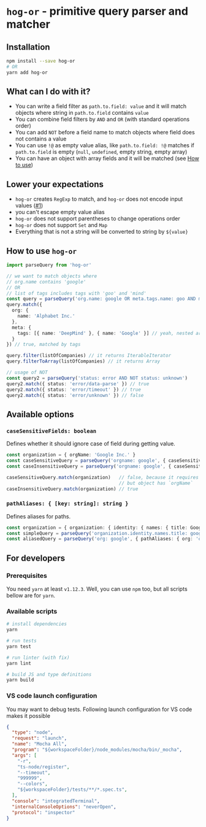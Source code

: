 # `hog-or` - primitive query parser and matcher

## Installation

```bash
npm install --save hog-or
# OR
yarn add hog-or
```

## What can I do with it?

- You can write a field filter as `path.to.field: value` and it will match objects where string in `path.to.field` contains `value`
- You can combine field filters by `AND` and `OR` (with standard operations order)
- You can add `NOT` before a field name to match objects where field does not contains a value
- You can use `!@` as empty value alias, like `path.to.field: !@` matches if `path.to.field` is empty (`null`, `undefined`, empty string, empty array)
- You can have an object with array fields and it will be matched (see [How to use](#how-to-use-hog-or))

## Lower your expectations

- `hog-or` creates `RegExp` to match, and `hog-or` does not encode input values ([#1](https://github.com/zerobasedjs/hog-or/issues/1))
- you can't escape empty value alias
- `hog-or` does not support parentheses to change operations order
- `hog-or` does not support `Set` and `Map`
- Everything that is not a string will be converted to string by `${value}`

## How to use `hog-or`

```typescript
import parseQuery from 'hog-or'

// we want to match objects where
// org.name contains 'google'
// OR
// list of tags includes tags with 'goo' and 'mind'
const query = parseQuery('org.name: google OR meta.tags.name: goo AND meta.tags.name: mind')
query.match({
  org: {
    name: 'Alphabet Inc.'
  },
  meta: {
    tags: [{ name: 'DeepMind' }, { name: 'Google' }] // yeah, nested array of objects
  }
}) // true, matched by tags

query.filter(listOfCompanies) // it returns IterableIterator
query.filterToArray(listOfCompanies) // it returns Array

// usage of NOT
const query2 = parseQuery('status: error AND NOT status: unknown')
query2.match({ status: 'error/data-parse' }) // true
query2.match({ status: 'error/timeout' }) // true
query2.match({ status: 'error/unknown' }) // false

```

## Available options

### `caseSensitiveFields: boolean`

Defines whether it should ignore case of field during getting value.

```typescript
const organization = { orgName: 'Google Inc.' }
const caseSensitiveQuery = parseQuery('orgname: google', { caseSensitiveFields: true })
const caseInsensitiveQuery = parseQuery('orgname: google', { caseSensitiveFields: false })

caseSensitiveQuery.match(organization)   // false, because it requires field `orgname`,
                                         // but object has `orgName`
caseInsensitiveQuery.match(organization) // true
```

### `pathAliases: { [key: string]: string }`

Defines aliases for paths.

```typescript
const organization = { organization: { identity: { names: { title: Google Inc. } } } }
const simpleQuery = parseQuery('organization.identity.names.title: google')
const aliasedQuery = parseQuery('org: google', { pathAliases: { org: 'organization.identity.names.title' } })
```

## For developers

### Prerequisites

You need `yarn` at least `v1.12.3`. Well, you can use `npm` too, but all scripts bellow are for `yarn`.

### Available scripts

```bash
# install dependencies
yarn

# run tests
yarn test

# run linter (with fix)
yarn lint

# build JS and type definitions
yarn build
```

### VS code launch configuration
You may want to debug tests. Following launch configuration for VS code makes it possible

```json
{
  "type": "node",
  "request": "launch",
  "name": "Mocha All",
  "program": "${workspaceFolder}/node_modules/mocha/bin/_mocha",
  "args": [
    "-r",
    "ts-node/register",
    "--timeout",
    "999999",
    "--colors",
    "${workspaceFolder}/tests/**/*.spec.ts",
  ],
  "console": "integratedTerminal",
  "internalConsoleOptions": "neverOpen",
  "protocol": "inspector"
}
```
